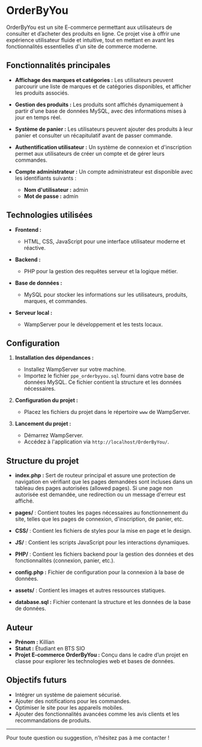 # OrderByYou

OrderByYou est un site E-commerce permettant aux utilisateurs de consulter et d’acheter des produits en ligne. Ce projet vise à offrir une expérience utilisateur fluide et intuitive, tout en mettant en avant les fonctionnalités essentielles d'un site de commerce moderne.

## Fonctionnalités principales

- **Affichage des marques et catégories :**
  Les utilisateurs peuvent parcourir une liste de marques et de catégories disponibles, et afficher les produits associés.

- **Gestion des produits :**
  Les produits sont affichés dynamiquement à partir d'une base de données MySQL, avec des informations mises à jour en temps réel.

- **Système de panier :**
  Les utilisateurs peuvent ajouter des produits à leur panier et consulter un récapitulatif avant de passer commande.

- **Authentification utilisateur :**
  Un système de connexion et d'inscription permet aux utilisateurs de créer un compte et de gérer leurs commandes.

- **Compte administrateur :**
  Un compte administrateur est disponible avec les identifiants suivants :
  - **Nom d'utilisateur :** admin
  - **Mot de passe :** admin

## Technologies utilisées

- **Frontend :**
  - HTML, CSS, JavaScript pour une interface utilisateur moderne et réactive.

- **Backend :**
  - PHP pour la gestion des requêtes serveur et la logique métier.

- **Base de données :**
  - MySQL pour stocker les informations sur les utilisateurs, produits, marques, et commandes.

- **Serveur local :**
  - WampServer pour le développement et les tests locaux.

## Configuration

1. **Installation des dépendances :**
   - Installez WampServer sur votre machine.
   - Importez le fichier `ppe_orderbyyou.sql` fourni dans votre base de données MySQL. Ce fichier contient la structure et les données nécessaires.

2. **Configuration du projet :**
   - Placez les fichiers du projet dans le répertoire `www` de WampServer.

3. **Lancement du projet :**
   - Démarrez WampServer.
   - Accédez à l'application via `http://localhost/OrderByYou/`.

## Structure du projet

- **index.php :**
  Sert de routeur principal et assure une protection de navigation en vérifiant que les pages demandées sont incluses dans un tableau des pages autorisées (allowed pages). Si une page non autorisée est demandée, une redirection ou un message d'erreur est affiché.

- **pages/** :
  Contient toutes les pages nécessaires au fonctionnement du site, telles que les pages de connexion, d'inscription, de panier, etc.

- **CSS/** :
  Contient les fichiers de styles pour la mise en page et le design.

- **JS/** :
  Contient les scripts JavaScript pour les interactions dynamiques.

- **PHP/** :
  Contient les fichiers backend pour la gestion des données et des fonctionnalités (connexion, panier, etc.).

- **config.php :**
  Fichier de configuration pour la connexion à la base de données.

- **assets/** :
  Contient les images et autres ressources statiques.

- **database.sql :**
  Fichier contenant la structure et les données de la base de données.

## Auteur

- **Prénom :** Killian
- **Statut :** Étudiant en BTS SIO
- **Projet E-commerce OrderByYou :** Conçu dans le cadre d’un projet en classe pour explorer les technologies web et bases de données.

## Objectifs futurs

- Intégrer un système de paiement sécurisé.
- Ajouter des notifications pour les commandes.
- Optimiser le site pour les appareils mobiles.
- Ajouter des fonctionnalités avancées comme les avis clients et les recommandations de produits.

---

Pour toute question ou suggestion, n'hésitez pas à me contacter !
